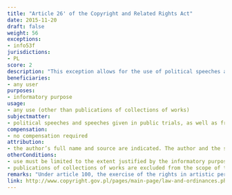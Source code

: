 ```yaml
---
title: "Article 26' of the Copyright and Related Rights Act"
date: 2015-11-20
draft: false
weight: 56
exceptions:
- info53f
jurisdictions:
- PL
score: 2
description: "This exception allows for the use of political speeches and speeches given in public trials, as well as fragments of public speeches, lectures and sermons, to the extent justified by the informatory purpose. The provision expressly excludes from the scope of the exception publications of collections of such works." 
beneficiaries:
- any user
purposes: 
- informatory purpose
usage:
- any use (other than publications of collections of works)
subjectmatter:
- political speeches and speeches given in public trials, as well as fragments of public speeches, lectures, and sermons
compensation:
- no compensation required
attribution: 
- the author’s full name and source are indicated. The author and the source should be indicated taking into account existing possibilities
otherConditions: 
- use must be limited to the extent justified by the informatory purpose
- publications of collections of works are excluded from the scope of the exception
remarks: "Under article 100, the exercise of the rights in artistic performances, phonograms, videograms and programme broadcasts, first editions or scientific and critical editions, is subject to the restrictions referred to in Articles 23-35, respectively."
link: http://www.copyright.gov.pl/pages/main-page/law-and-ordinances.php
---
```

